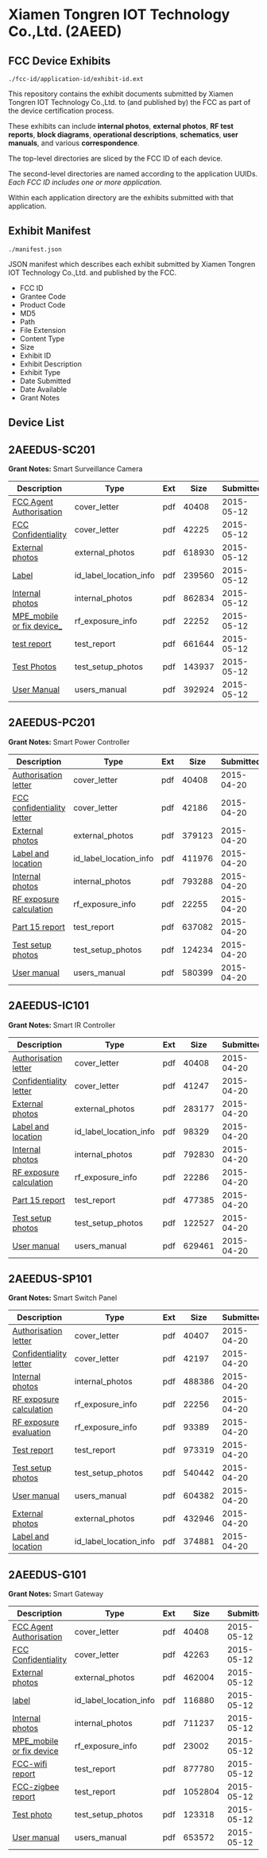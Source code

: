 # Xiamen Tongren IOT Technology Co.,Ltd. (2AEED)
## FCC Device Exhibits

```
./fcc-id/application-id/exhibit-id.ext
```

This repository contains the exhibit documents submitted by Xiamen Tongren IOT Technology Co.,Ltd. to (and published by) the FCC as part of the device certification process.

These exhibits can include **internal photos**, **external photos**, **RF test reports**, **block diagrams**, **operational descriptions**, **schematics**, **user manuals**, and various **correspondence**.

The top-level directories are sliced by the FCC ID of each device.

The second-level directories are named according to the application UUIDs. *Each FCC ID includes one or more application.*

Within each application directory are the exhibits submitted with that application. 

## Exhibit Manifest

```
./manifest.json
```

JSON manifest which describes each exhibit submitted by Xiamen Tongren IOT Technology Co.,Ltd. and published by the FCC.

- FCC ID
- Grantee Code
- Product Code
- MD5
- Path
- File Extension
- Content Type
- Size
- Exhibit ID
- Exhibit Description
- Exhibit Type
- Date Submitted
- Date Available
- Grant Notes

## Device List
## 2AEEDUS-SC201
**Grant Notes:** Smart Surveillance Camera

| Description | Type | Ext | Size | Submitted | Available |
| ----------- | ---- | --- | ---- | --------- | --------- |
| [FCC Agent Authorisation](2AEEDUS-SC201/14392ea1729de631502f99d1b2e2ec0b/2610396.pdf) | cover_letter | pdf | 40408 | 2015-05-12 | 2015-05-12 |
| [FCC Confidentiality](2AEEDUS-SC201/14392ea1729de631502f99d1b2e2ec0b/2610397.pdf) | cover_letter | pdf | 42225 | 2015-05-12 | 2015-05-12 |
| [External photos](2AEEDUS-SC201/14392ea1729de631502f99d1b2e2ec0b/2610387.pdf) | external_photos | pdf | 618930 | 2015-05-12 | 2015-11-08 |
| [Label](2AEEDUS-SC201/14392ea1729de631502f99d1b2e2ec0b/2610386.pdf) | id_label_location_info | pdf | 239560 | 2015-05-12 | 2015-05-12 |
| [Internal photos](2AEEDUS-SC201/14392ea1729de631502f99d1b2e2ec0b/2610393.pdf) | internal_photos | pdf | 862834 | 2015-05-12 | 2015-11-08 |
| [MPE_mobile or fix  device_](2AEEDUS-SC201/14392ea1729de631502f99d1b2e2ec0b/2610394.pdf) | rf_exposure_info | pdf | 22252 | 2015-05-12 | 2015-05-12 |
| [test report](2AEEDUS-SC201/14392ea1729de631502f99d1b2e2ec0b/2610390.pdf) | test_report | pdf | 661644 | 2015-05-12 | 2015-05-12 |
| [Test Photos](2AEEDUS-SC201/14392ea1729de631502f99d1b2e2ec0b/2610391.pdf) | test_setup_photos | pdf | 143937 | 2015-05-12 | 2015-11-08 |
| [User Manual](2AEEDUS-SC201/14392ea1729de631502f99d1b2e2ec0b/2610392.pdf) | users_manual | pdf | 392924 | 2015-05-12 | 2015-11-08 |
## 2AEEDUS-PC201
**Grant Notes:** Smart Power Controller

| Description | Type | Ext | Size | Submitted | Available |
| ----------- | ---- | --- | ---- | --------- | --------- |
| [Authorisation letter](2AEEDUS-PC201/12acafc02ef724a5ceb6fd74a4e4e240/2589847.pdf) | cover_letter | pdf | 40408 | 2015-04-20 | 2015-04-20 |
| [FCC confidentiality letter](2AEEDUS-PC201/12acafc02ef724a5ceb6fd74a4e4e240/2589848.pdf) | cover_letter | pdf | 42186 | 2015-04-20 | 2015-04-20 |
| [External photos](2AEEDUS-PC201/12acafc02ef724a5ceb6fd74a4e4e240/2589837.pdf) | external_photos | pdf | 379123 | 2015-04-20 | 2015-07-21 |
| [Label and location](2AEEDUS-PC201/12acafc02ef724a5ceb6fd74a4e4e240/2589836.pdf) | id_label_location_info | pdf | 411976 | 2015-04-20 | 2015-04-20 |
| [Internal photos](2AEEDUS-PC201/12acafc02ef724a5ceb6fd74a4e4e240/2589843.pdf) | internal_photos | pdf | 793288 | 2015-04-20 | 2015-07-21 |
| [RF exposure calculation](2AEEDUS-PC201/12acafc02ef724a5ceb6fd74a4e4e240/2589844.pdf) | rf_exposure_info | pdf | 22255 | 2015-04-20 | 2015-04-20 |
| [Part 15 report](2AEEDUS-PC201/12acafc02ef724a5ceb6fd74a4e4e240/2589840.pdf) | test_report | pdf | 637082 | 2015-04-20 | 2015-04-20 |
| [Test setup photos](2AEEDUS-PC201/12acafc02ef724a5ceb6fd74a4e4e240/2589841.pdf) | test_setup_photos | pdf | 124234 | 2015-04-20 | 2015-07-21 |
| [User manual](2AEEDUS-PC201/12acafc02ef724a5ceb6fd74a4e4e240/2589842.pdf) | users_manual | pdf | 580399 | 2015-04-20 | 2015-07-21 |
## 2AEEDUS-IC101
**Grant Notes:** Smart IR Controller

| Description | Type | Ext | Size | Submitted | Available |
| ----------- | ---- | --- | ---- | --------- | --------- |
| [Authorisation letter](2AEEDUS-IC101/e6c87c2e04ec00d7efd0accade1e80f3/2589897.pdf) | cover_letter | pdf | 40408 | 2015-04-20 | 2015-04-20 |
| [Confidentiality letter](2AEEDUS-IC101/e6c87c2e04ec00d7efd0accade1e80f3/2589898.pdf) | cover_letter | pdf | 41247 | 2015-04-20 | 2015-04-20 |
| [External photos](2AEEDUS-IC101/e6c87c2e04ec00d7efd0accade1e80f3/2589887.pdf) | external_photos | pdf | 283177 | 2015-04-20 | 2015-07-21 |
| [Label and location](2AEEDUS-IC101/e6c87c2e04ec00d7efd0accade1e80f3/2589886.pdf) | id_label_location_info | pdf | 98329 | 2015-04-20 | 2015-04-20 |
| [Internal photos](2AEEDUS-IC101/e6c87c2e04ec00d7efd0accade1e80f3/2589894.pdf) | internal_photos | pdf | 792830 | 2015-04-20 | 2015-07-21 |
| [RF exposure calculation](2AEEDUS-IC101/e6c87c2e04ec00d7efd0accade1e80f3/2589895.pdf) | rf_exposure_info | pdf | 22286 | 2015-04-20 | 2015-04-20 |
| [Part 15 report](2AEEDUS-IC101/e6c87c2e04ec00d7efd0accade1e80f3/2589890.pdf) | test_report | pdf | 477385 | 2015-04-20 | 2015-04-20 |
| [Test setup photos](2AEEDUS-IC101/e6c87c2e04ec00d7efd0accade1e80f3/2589892.pdf) | test_setup_photos | pdf | 122527 | 2015-04-20 | 2015-07-21 |
| [User manual](2AEEDUS-IC101/e6c87c2e04ec00d7efd0accade1e80f3/2589893.pdf) | users_manual | pdf | 629461 | 2015-04-20 | 2015-07-21 |
## 2AEEDUS-SP101
**Grant Notes:** Smart Switch Panel

| Description | Type | Ext | Size | Submitted | Available |
| ----------- | ---- | --- | ---- | --------- | --------- |
| [Authorisation letter](2AEEDUS-SP101/a86c4fa42b7b58a83e9dbe19982e7a70/2590050.pdf) | cover_letter | pdf | 40407 | 2015-04-20 | 2015-04-20 |
| [Confidentiality letter](2AEEDUS-SP101/a86c4fa42b7b58a83e9dbe19982e7a70/2590051.pdf) | cover_letter | pdf | 42197 | 2015-04-20 | 2015-04-20 |
| [Internal photos](2AEEDUS-SP101/a86c4fa42b7b58a83e9dbe19982e7a70/2590046.pdf) | internal_photos | pdf | 488386 | 2015-04-20 | 2015-07-21 |
| [RF exposure calculation](2AEEDUS-SP101/a86c4fa42b7b58a83e9dbe19982e7a70/2590047.pdf) | rf_exposure_info | pdf | 22256 | 2015-04-20 | 2015-04-20 |
| [RF exposure evaluation](2AEEDUS-SP101/a86c4fa42b7b58a83e9dbe19982e7a70/2590048.pdf) | rf_exposure_info | pdf | 93389 | 2015-04-20 | 2015-04-20 |
| [Test report](2AEEDUS-SP101/a86c4fa42b7b58a83e9dbe19982e7a70/2590043.pdf) | test_report | pdf | 973319 | 2015-04-20 | 2015-04-20 |
| [Test setup photos](2AEEDUS-SP101/a86c4fa42b7b58a83e9dbe19982e7a70/2590044.pdf) | test_setup_photos | pdf | 540442 | 2015-04-20 | 2015-07-21 |
| [User manual](2AEEDUS-SP101/a86c4fa42b7b58a83e9dbe19982e7a70/2590045.pdf) | users_manual | pdf | 604382 | 2015-04-20 | 2015-07-21 |
| [External photos](2AEEDUS-SP101/a86c4fa42b7b58a83e9dbe19982e7a70/2590040.pdf) | external_photos | pdf | 432946 | 2015-04-20 | 2015-07-21 |
| [Label and location](2AEEDUS-SP101/a86c4fa42b7b58a83e9dbe19982e7a70/2590039.pdf) | id_label_location_info | pdf | 374881 | 2015-04-20 | 2015-04-20 |
## 2AEEDUS-G101
**Grant Notes:** Smart Gateway

| Description | Type | Ext | Size | Submitted | Available |
| ----------- | ---- | --- | ---- | --------- | --------- |
| [FCC Agent Authorisation](2AEEDUS-G101/857388952e9000b28f78126c8b8cf891/2589897.pdf) | cover_letter | pdf | 40408 | 2015-05-12 | 2015-05-12 |
| [FCC Confidentiality](2AEEDUS-G101/857388952e9000b28f78126c8b8cf891/2610385.pdf) | cover_letter | pdf | 42263 | 2015-05-12 | 2015-05-12 |
| [External photos](2AEEDUS-G101/857388952e9000b28f78126c8b8cf891/2610373.pdf) | external_photos | pdf | 462004 | 2015-05-12 | 2015-11-08 |
| [label](2AEEDUS-G101/857388952e9000b28f78126c8b8cf891/2610372.pdf) | id_label_location_info | pdf | 116880 | 2015-05-12 | 2015-05-12 |
| [Internal photos](2AEEDUS-G101/857388952e9000b28f78126c8b8cf891/2610381.pdf) | internal_photos | pdf | 711237 | 2015-05-12 | 2015-11-08 |
| [MPE_mobile or fix  device](2AEEDUS-G101/857388952e9000b28f78126c8b8cf891/2610382.pdf) | rf_exposure_info | pdf | 23002 | 2015-05-12 | 2015-05-12 |
| [FCC-wifi report](2AEEDUS-G101/857388952e9000b28f78126c8b8cf891/2610377.pdf) | test_report | pdf | 877780 | 2015-05-12 | 2015-05-12 |
| [FCC-zigbee report](2AEEDUS-G101/857388952e9000b28f78126c8b8cf891/2610378.pdf) | test_report | pdf | 1052804 | 2015-05-12 | 2015-05-12 |
| [Test photo](2AEEDUS-G101/857388952e9000b28f78126c8b8cf891/2610379.pdf) | test_setup_photos | pdf | 123318 | 2015-05-12 | 2015-11-08 |
| [User manual](2AEEDUS-G101/857388952e9000b28f78126c8b8cf891/2610380.pdf) | users_manual | pdf | 653572 | 2015-05-12 | 2015-11-08 |
